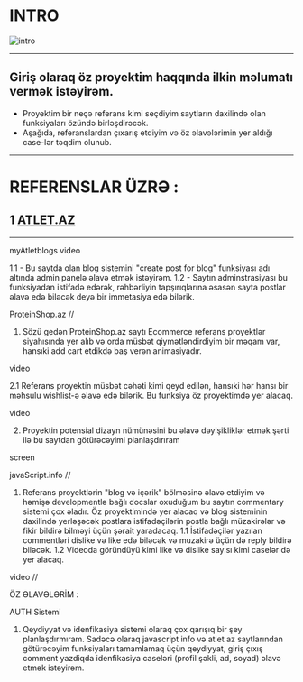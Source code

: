 <h1>INTRO</h1> 

![intro](https://github.com/ToghrulAG/Project-Selection-Docs/assets/86961334/f94cf506-8085-403d-91ca-0e974e4dfed1)
<hr>


  <h2>Giriş olaraq öz proyektim haqqında ilkin məlumatı vermək istəyirəm.</h2>
<ul>
  <li>Proyektim bir neçə referans kimi seçdiyim saytların daxilində olan funksiyaları özündə birləşdirəcək.</li>
  <li>Aşağıda, referanslardan çıxarış etdiyim və öz əlavələrimin yer aldığı case-lər təqdim olunub.</li>
</ul>
<hr>





<h1>REFERENSLAR ÜZRƏ :</h1>

<h2><span>1</span> <a href="https://www.atlet.az/">ATLET.AZ</a></h2>
<hr>


myAtletblogs video

1.1 - Bu saytda olan blog sistemini "create post for blog" funksiyası adı altında admin panelə əlavə etmək istəyirəm. 
1.2 - Saytın adminstrasiyası bu funksiyadan istifadə edərək, rəhbərliyin tapşırıqlarına əsasən sayta postlar əlavə edə biləcək deyə bir immetasiya edə bilərik.

ProteinShop.az
//
1. Sözü gedən ProteinShop.az saytı Ecommerce referans proyektlər siyahısında yer alıb və orda müsbət qiymətləndirdiyim bir məqam var, hansıki add cart etdikdə baş verən animasiyadır.

video

2.1 Referans proyektin müsbət cəhəti kimi qeyd edilən, hansıki hər hansı bir məhsulu wishlist-ə əlavə edə bilərik. Bu funksiya öz proyektimdə yer alacaq.

video

2. Proyektin potensial dizayn nümünəsini bu əlavə dəyişikliklər etmək şərti ilə bu saytdan götürəcəyimi planlaşdırıram 

screen

javaScript.info
//
1. Referans proyektlərin "blog və içərik" bölməsinə əlavə etdiyim və həmişə developmentlə bağlı docslar oxuduğum bu saytın commentary sistemi çox əladır. Öz proyektimində yer alacaq və blog sisteminin daxilində yerləşəcək postlara istifadəçilərin postla bağlı müzakirələr və fikir bildirə bilməyi üçün şərait yaradacaq.
1.1 İstifadəçilər yazılan commentləri dislike və like edə biləcək və muzakirə üçün də reply bildirə biləcək.
1.2 Videoda göründüyü kimi like və dislike sayısı kimi caselər də yer alacaq.

video
//

ÖZ ƏLAVƏLƏRİM : 

AUTH Sistemi

1. Qeydiyyat və idenfikasiya sistemi olaraq çox qarışıq bir şey planlaşdırmıram. Sadəcə olaraq javascript info və atlet az saytlarından götürəcəyim funksiyaları tamamlamaq üçün qeydiyyat, giriş çıxış comment yazdiqda idenfikasiya caseləri (profil şəkli, ad, soyad) əlavə etmək istəyirəm. 










